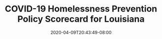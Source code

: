 ---
title: "COVID-19 Homelessness Prevention Policy Scorecard for Louisiana"
date: 2020-04-09T20:43:49-08:00
layout: single
type: covid-policy-rankings
state_abbrev: la # use state abbreviation.
state_title: Louisiana
photoCredit:
hasSubnav: true
socialDescription: COVID-19 Homelessness Prevention Policy Scorecard for Louisiana
description: See how Louisiana ranks in our nationwide scorecard of homelessness prevention policies in response to COVID-19.
url: /covid-policy-rankings/la
aliases:
    - /covid-policy-rankings/la
    - /covid-policy-rankings/louisiana
    - /es/covid-policy-rankings/la
    - /es/covid-policy-rankings/louisiana
---